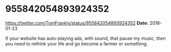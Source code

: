 # 955842054893924352
https://twitter.com/TomFrankly/status/955842054893924352
**Date:** 2018-01-23

If your website has auto-playing ads, with sound, that pause my music, then you need to rethink your life and go become a farmer or something.
